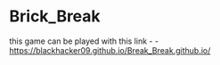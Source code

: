 # Brick_Break
this game can be played with this link - - https://blackhacker09.github.io/Break_Break.github.io/
